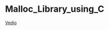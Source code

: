 # Malloc_Library_using_C

[Vedio](https://user-images.githubusercontent.com/95617382/184773901-8bd1df0e-c6c7-446c-9d8b-f1f671134d3e.mp4)

